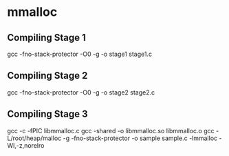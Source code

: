 # mmalloc

## Compiling Stage 1

gcc -fno-stack-protector -O0 -g -o stage1 stage1.c

## Compiling Stage 2

gcc -fno-stack-protector -O0 -g -o stage2 stage2.c

## Compiling Stage 3

gcc -c -fPIC libmmalloc.c
gcc -shared -o libmmalloc.so libmmalloc.o
gcc -L/root/heap/malloc -g -fno-stack-protector -o sample sample.c -lmmalloc -Wl,-z,norelro

